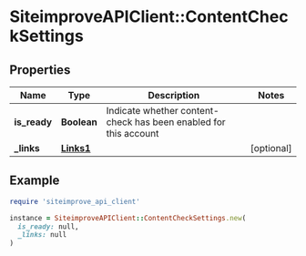 # SiteimproveAPIClient::ContentCheckSettings

## Properties

| Name | Type | Description | Notes |
| ---- | ---- | ----------- | ----- |
| **is_ready** | **Boolean** | Indicate whether content-check has been enabled for this account |  |
| **_links** | [**Links1**](Links1.md) |  | [optional] |

## Example

```ruby
require 'siteimprove_api_client'

instance = SiteimproveAPIClient::ContentCheckSettings.new(
  is_ready: null,
  _links: null
)
```

